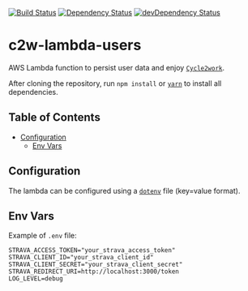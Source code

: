 [![Build Status](https://travis-ci.org/cycle2work/c2w-lambda-users.svg?branch=master)](https://travis-ci.org/cycle2work/c2w-lambda-users)
[![Dependency Status](https://david-dm.org/cycle2work/c2w-lambda-users.svg)](https://david-dm.org/cycle2work/c2w-lambda-users)
[![devDependency Status](https://david-dm.org/cycle2work/c2w-lambda-users/dev-status.svg)](https://david-dm.org/cycle2work/c2w-lambda-users#info=devDependencies)

# c2w-lambda-users

AWS Lambda function to persist user data and enjoy [`Cycle2work`](https://cycle2work.io).

After cloning the repository, run `npm install` or [`yarn`](https://yarnpkg.com) to install all dependencies.

## Table of Contents

- [Configuration](#folder-structure)
  - [Env Vars](#env-vars)

## Configuration

The lambda can be configured using a [`dotenv`](https://github.com/motdotla/dotenv) file (key=value format).

## Env Vars

Example of `.env` file:

```
STRAVA_ACCESS_TOKEN="your_strava_access_token"
STRAVA_CLIENT_ID="your_strava_client_id"
STRAVA_CLIENT_SECRET="your_strava_client_secret"
STRAVA_REDIRECT_URI=http://localhost:3000/token
LOG_LEVEL=debug
```
